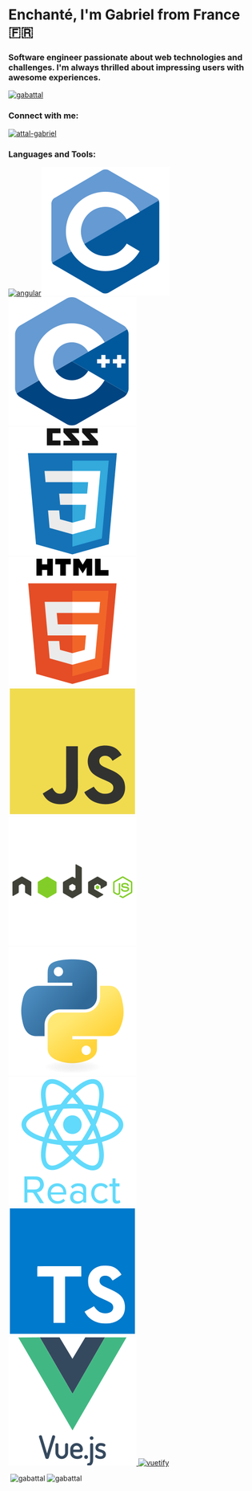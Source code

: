 Enchanté, I'm Gabriel from France 🇫🇷
======================================

### Software engineer passionate about web technologies and challenges. I'm always thrilled about impressing users with awesome experiences.

[![gabattal](https://github-profile-trophy.vercel.app/?username=gabattal&title=MultiLanguage&title=Commits&title=Repositories&title=Stars&margin-w=15&theme=radical)](https://github.com/ryo-ma/github-profile-trophy) 


### Connect with me:

[![attal-gabriel](https://raw.githubusercontent.com/rahuldkjain/github-profile-readme-generator/master/src/images/icons/Social/linked-in-alt.svg)](https://linkedin.com/in/attal-gabriel)

### Languages and Tools:

 [![angular](https://angular.io/assets/images/logos/angular/angular.svg)](https://angular.io)[![c](https://raw.githubusercontent.com/devicons/devicon/master/icons/c/c-original.svg) ](https://www.cprogramming.com/)[![cplusplus](https://raw.githubusercontent.com/devicons/devicon/master/icons/cplusplus/cplusplus-original.svg) ](https://www.w3schools.com/cpp/)[![css3](https://raw.githubusercontent.com/devicons/devicon/master/icons/css3/css3-original-wordmark.svg) ](https://www.w3schools.com/css/)[![html5](https://raw.githubusercontent.com/devicons/devicon/master/icons/html5/html5-original-wordmark.svg) ](https://www.w3.org/html/)[![javascript](https://raw.githubusercontent.com/devicons/devicon/master/icons/javascript/javascript-original.svg) ](https://developer.mozilla.org/en-US/docs/Web/JavaScript)[![nodejs](https://raw.githubusercontent.com/devicons/devicon/master/icons/nodejs/nodejs-original-wordmark.svg) ](https://nodejs.org)[![python](https://raw.githubusercontent.com/devicons/devicon/master/icons/python/python-original.svg) ](https://www.python.org)[![react](https://raw.githubusercontent.com/devicons/devicon/master/icons/react/react-original-wordmark.svg) ](https://reactjs.org/)[![typescript](https://raw.githubusercontent.com/devicons/devicon/master/icons/typescript/typescript-original.svg) ](https://www.typescriptlang.org/)[![vuejs](https://raw.githubusercontent.com/devicons/devicon/master/icons/vuejs/vuejs-original-wordmark.svg) ](https://vuejs.org/)[![vuetify](https://bestofjs.org/logos/vuetify.svg)](https://vuetifyjs.com/en/)

<p float="left">

 ![gabattal](https://github-readme-stats.vercel.app/api?username=gabattal&show_icons=true&theme=synthwave&locale=en)
![gabattal](https://github-readme-stats.vercel.app/api/top-langs?username=gabattal&show_icons=true&theme=synthwave&locale=en&layout=compact)

 </p>
